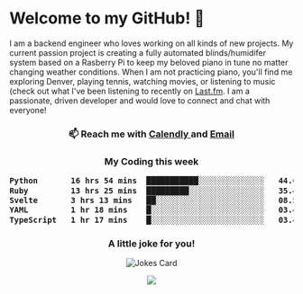 <h1> Welcome to my GitHub! 👋 </h1>


  I am a backend engineer who loves working on all kinds of new projects. My current passion project is creating a fully automated blinds/humidifer system based on a Rasberry Pi to keep my beloved piano in tune no matter changing weather conditions. When I am not practicing piano, you'll find me exploring Denver, playing tennis, watching movies, or listening to music (check out what I've been listening to recently on [Last.fm](https://www.last.fm/user/mballa000). I am a passionate, driven developer and would love to connect and chat with everyone!

<h3 align = "center"> 📫 Reach me with <a href = "https://calendly.com/msbrandt00/30min"> Calendly </a> and <a href="mailto:msbrandt00@gmail.com">Email</a> 
 </h3>


 
<div align = "center"
[![Anurag's GitHub stats](https://github-readme-stats.vercel.app/api?username=mbrandt00)](https://github.com/anuraghazra/github-readme-stats)
          </div>
<h3 align="center">
  My Coding this week
<!--START_SECTION:waka-->

```txt
Python       16 hrs 54 mins  ███████████░░░░░░░░░░░░░░   44.65 %
Ruby         13 hrs 25 mins  █████████░░░░░░░░░░░░░░░░   35.42 %
Svelte       3 hrs 13 mins   ██░░░░░░░░░░░░░░░░░░░░░░░   08.51 %
YAML         1 hr 18 mins    █░░░░░░░░░░░░░░░░░░░░░░░░   03.45 %
TypeScript   1 hr 17 mins    █░░░░░░░░░░░░░░░░░░░░░░░░   03.43 %
```

<!--END_SECTION:waka-->

### A little joke for you!

![Jokes Card](https://readme-jokes.vercel.app/api?hideBorder)

<a href="https://www.linkedin.com/in/mbrandt00/"><img src="https://img.shields.io/badge/linkedin-%230077B5.svg?&style=for-the-badge&logo=linkedin&logoColor=white" /></a>
